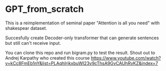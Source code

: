 # GPT_from_scratch
This is a reimplementation of seminal paper "Attention is all you need" with shakespear dataset.

Succesfully create Decoder-only transformer that can generate sentences but still can't receive input.

You can clone this repo and run bigram.py to test the result.
Shout out to Andrej Karpathy who created this course
https://www.youtube.com/watch?v=kCc8FmEb1nY&list=PLAqhIrjkxbuWI23v9cThsA9GvCAUhRvKZ&index=7
